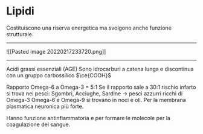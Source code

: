 # Lipidi
Costituiscono una riserva energetica ma svolgono anche funzione strutturale. 
___


![[Pasted image 20220217233720.png]]

---
Acidi grassi essenziali (AGE)
Sono idrocarburi a catena lunga e discontinua con un gruppo carbossilico $\ce{COOH}$

Rapporto Omega-6 a Omega-3 = 5:1
Se il rapporto sale a 30:1 rischio infarto 
si trova nei pesci: Sgombri, Acciughe, Sardine -> pesci azzurri ricchi di Omega-3
Omega-6 e Omega-9 si trovano in noci e oli. Per la membrana plasmatica neuronica più forte. 

Hanno funzione antinfiammatoria e per formare le molecole per la coagulazione del sangue. 

